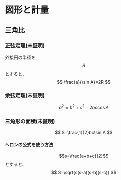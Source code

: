 # 図形と計量

## 三角比
### 正弦定理(未証明)
外接円の半径を$$R$$とすると、  
$$
    \frac{a}{\sin A}=2R
$$

### 余弦定理(未証明)
$$
    a^2=b^2+c^2-2bc\cos A
$$

### 三角形の面積(未証明)
$$
S=\frac{1}{2}bc\sin A
$$

#### ヘロンの公式を使う方法
$$s=\frac{a+b+c}{2}$$とすると、
$$
S=\sqrt{s(s-a)(s-b)(s-c)}
$$